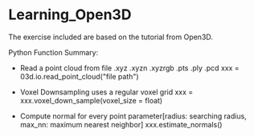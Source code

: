 # Learning_Open3D
The exercise included are based on the tutorial from Open3D.

Python Function Summary:
- Read a point cloud from file  .xyz  .xyzn  .xyzrgb   .pts   .ply   .pcd
  xxx = 03d.io.read_point_cloud("file path") 
- Voxel Downsampling uses a regular voxel grid
  xxx = xxx.voxel_down_sample(voxel_size = float)

- Compute normal for every point parameter[radius: searching radius, max_nn: maximum nearest neighbor]
  xxx.estimate_normals()
